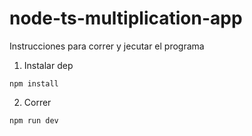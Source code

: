 # node-ts-multiplication-app
Instrucciones para correr y jecutar el programa

1. Instalar dep

````
npm install

````

2. Correr

````
npm run dev

````